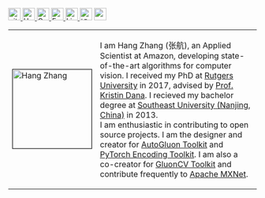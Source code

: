 <p> 
  <a href="https://github.com/zhanghang1989?tab=followers"> <img src="https://img.shields.io/github/followers/zhanghang1989?label=Followers" height="25px" alt="github follow" /> </a>
  <a href="https://hangzhang.org/"> <img src="https://img.shields.io/badge/&#8459-homepage-3875B7.svg?&logoWidth=40&logoColor=21438A&style=for-the-badge" height="25px" alt="Hang Zhang">
  <a href="https://scholar.google.com/citations?user=gCoWdkUAAAAJ"><img src="https://img.shields.io/badge/scholar-4385FE.svg?&style=for-the-badge&logo=google-scholar&logoColor=white" alt="Google Scholar" height="25px"> </a>
  <a href="mailto:zhang.hang@rutgers.edu"> <img src="https://img.shields.io/badge/gmail-%23D14836.svg?&style=for-the-badge&logo=gmail&logoColor=white" height="25px" alt="Email">
  <a href="https://www.linkedin.com/in/zhanghang0704/"><img src="https://img.shields.io/badge/linkedin-006CAC.svg?&style=for-the-badge&logo=linkedin&logoColor=white" height="25px" alt="LinkedIn"> </a>
  <a href="https://www.zhihu.com/people/zhanghang0704"><img src="https://img.shields.io/badge/知乎-0079FF.svg?style=social&style=for-the-badge&logo=zhihu&logoColor=white" height="25px" alt="知乎"></a>
  <a href="https://hangzhang.org/cvHangZhang/cvHangZhang.pdf"> <img src="https://img.shields.io/badge/-CV-black" height="25px"> </a>
</p> 

<table width="100%" border="0" cellspacing="15" cellpadding="0">
<tbody>
  <tr>
    <td width="20%">
        <a href="https://hangzhang.org/files/Hang.jpeg"><img alt="Hang Zhang" src="https://hangzhang.org/files/Hang.jpeg" width="160" border="1"></a>
    </td>
    <td>
    <p> 
        I am Hang Zhang    (<span lang="zh-cn">张航</span>), 
        an Applied Scientist at <span property="affiliation">Amazon</span>, 
        developing state-of-the-art algorithms for computer vision. 
        I received my PhD 
        at <a href="http://www.rutgers.edu/">Rutgers University</a> in 2017,
        advised by <a href="http://eceweb1.rutgers.edu/vision/dana.html"> Prof. Kristin Dana</a>. 
        I recieved my bachelor degree at 
        <a href="http://www.seu.edu.cn/english/main.htm"> Southeast University 
        (Nanjing, China)</a> in 2013. <br>
        I am enthusiastic in contributing to open source projects. 
        I am the designer and creator for 
        <a href="https://github.com/awslabs/autogluon/graphs/contributors?from=2019-05-04&to=2020-02-01&type=c">AutoGluon Toolkit</a> and
        <a href="https://github.com/zhanghang1989/PyTorch-Encoding">PyTorch Encoding Toolkit</a>. 
        I am also a co-creator for <a href="https://github.com/dmlc/gluon-cv/">GluonCV Toolkit</a> and 
        contribute frequently to
        <a href="https://github.com/apache/incubator-mxnet/pulls?q=is%3Apr+author%3Azhanghang1989+">Apache MXNet</a>.
    </p>
    </td>
   </tr>
</tbody>
</table>
